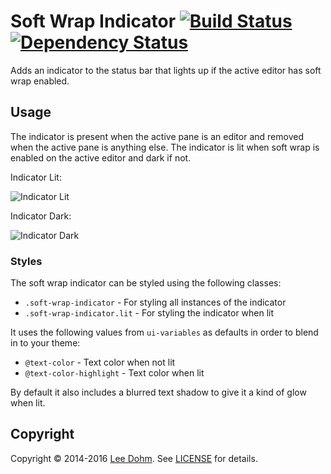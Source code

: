 # Soft Wrap Indicator [![Build Status](https://travis-ci.org/lee-dohm/soft-wrap-indicator.svg?branch=master)](https://travis-ci.org/lee-dohm/soft-wrap-indicator) [![Dependency Status](https://david-dm.org/lee-dohm/soft-wrap-indicator.svg)](https://david-dm.org/lee-dohm/soft-wrap-indicator)

Adds an indicator to the status bar that lights up if the active editor has soft wrap enabled.

## Usage

The indicator is present when the active pane is an editor and removed when the active pane is anything else. The indicator is lit when soft wrap is enabled on the active editor and dark if not.

Indicator Lit:

![Indicator Lit](https://raw.githubusercontent.com/lee-dohm/soft-wrap-indicator/master/indicator-lit.png)

Indicator Dark:

![Indicator Dark](https://raw.githubusercontent.com/lee-dohm/soft-wrap-indicator/master/indicator-dark.png)

### Styles

The soft wrap indicator can be styled using the following classes:

* `.soft-wrap-indicator` - For styling all instances of the indicator
* `.soft-wrap-indicator.lit` - For styling the indicator when lit

It uses the following values from `ui-variables` as defaults in order to blend in to your theme:

* `@text-color` - Text color when not lit
* `@text-color-highlight` - Text color when lit

By default it also includes a blurred text shadow to give it a kind of glow when lit.

## Copyright

Copyright &copy; 2014-2016 [Lee Dohm](http://www.lee-dohm.com). See [LICENSE](https://github.com/lee-dohm/soft-wrap-indicator/blob/master/LICENSE.md) for details.
